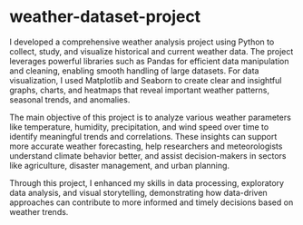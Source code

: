 # weather-dataset-project
I developed a comprehensive weather analysis project using Python to collect, study, and visualize historical and current weather data. The project leverages powerful libraries such as Pandas for efficient data manipulation and cleaning, enabling smooth handling of large datasets. For data visualization, I used Matplotlib and Seaborn to create clear and insightful graphs, charts, and heatmaps that reveal important weather patterns, seasonal trends, and anomalies.

The main objective of this project is to analyze various weather parameters like temperature, humidity, precipitation, and wind speed over time to identify meaningful trends and correlations. These insights can support more accurate weather forecasting, help researchers and meteorologists understand climate behavior better, and assist decision-makers in sectors like agriculture, disaster management, and urban planning.

Through this project, I enhanced my skills in data processing, exploratory data analysis, and visual storytelling, demonstrating how data-driven approaches can contribute to more informed and timely decisions based on weather trends.
